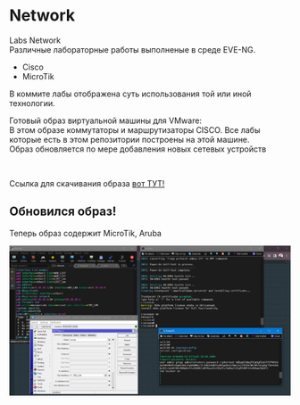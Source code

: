 # Network
Labs Network <br>
Различные лабораторные работы выполненые в среде EVE-NG.
<ul>
  <li>Cisco</li>
  <li>MicroTik</li>
</ul>
<p>В коммите лабы отображена суть использования той или иной технологии.</p>
<p>Готовый образ виртуальной машины для VMware:<br>
В этом образе коммутаторы и маршрутизаторы CISCO.
Все лабы которые есть в этом репозитории построены на этой машине.
<br>Образ обновляется по мере добавления новых сетевых устройств</p>
<br>
<p>Ссылка для скачивания образа <a href="https://drive.google.com/file/d/1ENE2J-s7kylzUD99wBns05J7LMyXtt49/view?usp=sharing">вот ТУТ!</a></p>

<h2>Обновился образ!</h2>
<p>Теперь образ содержит MicroTik, Aruba</p>

![Alt text](network_Hard.PNG)
